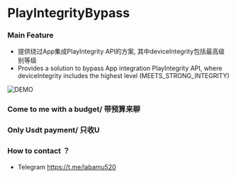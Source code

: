 # PlayIntegrityBypass

### Main Feature

* 提供绕过App集成PlayIntegrity API的方案, 其中deviceIntegrity包括最高级别等级
* Provides a solution to bypass App integration PlayIntegrity API, where deviceIntegrity includes the highest level (MEETS_STRONG_INTEGRITY)

![DEMO](https://droidwin.com/wp-content/uploads/2024/09/meets-strong-integrity.jpg)

### Come to me with a budget/ 带预算来聊

### Only Usdt payment/ 只收U

### How to contact ？

* Telegram https://t.me/labamu520


